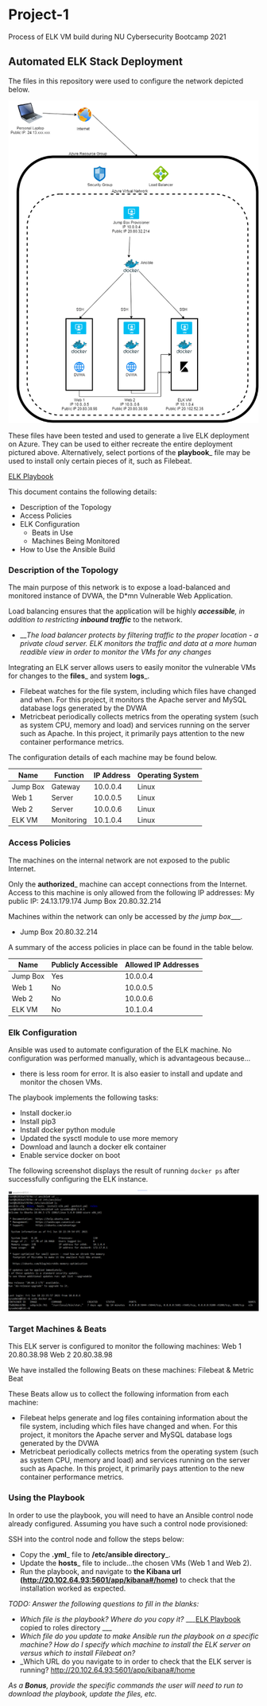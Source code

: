 # Project-1
Process of ELK VM build during NU Cybersecurity Bootcamp 2021

## Automated ELK Stack Deployment

The files in this repository were used to configure the network depicted below.

![Diagram](https://github.com/stazi13/Project-1/blob/main/DiagramAzure.png?raw=true "Diagram")

These files have been tested and used to generate a live ELK deployment on Azure. They can be used to either recreate the entire deployment pictured above. Alternatively, select portions of the __playbook___ file may be used to install only certain pieces of it, such as Filebeat.

[ELK Playbook](https://github.com/stazi13/Project-1/blob/main/ELKplaybook.txt?raw=true "ELK Playbook")

This document contains the following details:
- Description of the Topology
- Access Policies
- ELK Configuration
  - Beats in Use
  - Machines Being Monitored
- How to Use the Ansible Build

### Description of the Topology

The main purpose of this network is to expose a load-balanced and monitored instance of DVWA, the D*mn Vulnerable Web Application.

Load balancing ensures that the application will be highly ___accessible__, in addition to restricting __inbound traffic___ to the network.
- ___The load balancer protects by filtering traffic to the proper location - a private cloud server. ELK monitors the traffic and data at a more human readible view in order to monitor the VMs for any changes_

Integrating an ELK server allows users to easily monitor the vulnerable VMs for changes to the __files___ and system __logs___.
- Filebeat watches for the file system, including which files have changed and when. For this project, it monitors the Apache server and MySQL database logs generated by the DVWA
- Metricbeat periodically collects metrics from the operating system (such as system CPU, memory and load) and services running on the server such as Apache. In this project, it primarily pays attention to the new container performance metrics. 

The configuration details of each machine may be found below.

| Name     | Function    | IP Address | Operating System |
|----------|-------------|------------|------------------|
| Jump Box | Gateway     | 10.0.0.4   | Linux            |
| Web 1    | Server      | 10.0.0.5   | Linux            |
| Web 2    | Server      | 10.0.0.6   | Linux            |
| ELK VM   | Monitoring  | 10.1.0.4   | Linux            |

### Access Policies

The machines on the internal network are not exposed to the public Internet. 

Only the __authorized___ machine can accept connections from the Internet. Access to this machine is only allowed from the following IP addresses:
My public IP: 24.13.179.174
Jump Box 20.80.32.214


Machines within the network can only be accessed by _the jump box____.
- Jump Box 20.80.32.214

A summary of the access policies in place can be found in the table below.

| Name     | Publicly Accessible | Allowed IP Addresses |
|----------|---------------------|----------------------|
| Jump Box | Yes                 | 10.0.0.4             |
| Web 1    | No                  | 10.0.0.5             |
| Web 2    | No                  | 10.0.0.6             |
| ELK VM   | No                  | 10.1.0.4             |

### Elk Configuration

Ansible was used to automate configuration of the ELK machine. No configuration was performed manually, which is advantageous because...
- there is less room for error. It is also easier to install and update and monitor the chosen VMs. 

The playbook implements the following tasks:
- Install docker.io
- Install pip3
- Install docker python module
- Updated the sysctl module to use more memory
- Download and launch a docker elk container
- Enable service docker on boot

The following screenshot displays the result of running `docker ps` after successfully configuring the ELK instance.

![Docker ps](https://github.com/stazi13/Project-1/blob/main/9DockeronELK.png?raw=true "Docker ps")

### Target Machines & Beats
This ELK server is configured to monitor the following machines:
Web 1	 20.80.38.98
Web 2	 20.80.38.98

We have installed the following Beats on these machines:
Filebeat & Metric Beat

These Beats allow us to collect the following information from each machine:
- Filebeat helps generate and log files containing information about the file system, including which files have changed and when. For this project, it monitors the Apache server and MySQL database logs generated by the DVWA
- Metricbeat periodically collects metrics from the operating system (such as system CPU, memory and load) and services running on the server such as Apache. In this project, it primarily pays attention to the new container performance metrics. 

### Using the Playbook
In order to use the playbook, you will need to have an Ansible control node already configured. Assuming you have such a control node provisioned: 

SSH into the control node and follow the steps below:
- Copy the __.yml___ file to __/etc/ansible directory___.
- Update the __hosts___ file to include...the chosen VMs (Web 1 and Web 2). 
- Run the playbook, and navigate to __the Kibana url (http://20.102.64.93:5601/app/kibana#/home)__ to check that the installation worked as expected.

_TODO: Answer the following questions to fill in the blanks:_
- _Which file is the playbook? Where do you copy it?_ ___[ELK Playbook](https://github.com/stazi13/Project-1/blob/main/ELKplaybook.txt?raw=true "ELK Playbook") copied to roles directory ___
- _Which file do you update to make Ansible run the playbook on a specific machine? How do I specify which machine to install the ELK server on versus which to install Filebeat on?_
- _Which URL do you navigate to in order to check that the ELK server is running? http://20.102.64.93:5601/app/kibana#/home

_As a **Bonus**, provide the specific commands the user will need to run to download the playbook, update the files, etc._
